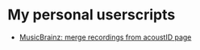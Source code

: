 # My personal userscripts


* [MusicBrainz: merge recordings from acoustID page](https://github.com/Josef-Friedrich/userscripts/raw/main/acoustid-merge-recordings.user.js)
